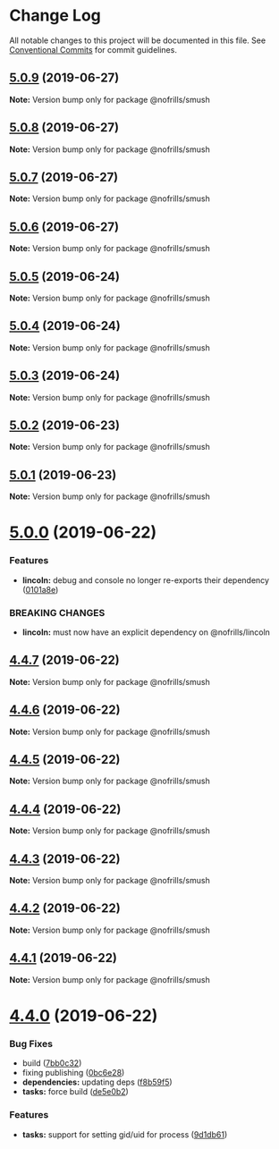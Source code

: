 # Change Log

All notable changes to this project will be documented in this file.
See [Conventional Commits](https://conventionalcommits.org) for commit guidelines.

## [5.0.9](https://github.com/nativecode-dev/nofrills/compare/@nofrills/smush@5.0.8...@nofrills/smush@5.0.9) (2019-06-27)

**Note:** Version bump only for package @nofrills/smush





## [5.0.8](https://github.com/nativecode-dev/nofrills/compare/@nofrills/smush@5.0.7...@nofrills/smush@5.0.8) (2019-06-27)

**Note:** Version bump only for package @nofrills/smush





## [5.0.7](https://github.com/nativecode-dev/nofrills/compare/@nofrills/smush@5.0.4...@nofrills/smush@5.0.7) (2019-06-27)

**Note:** Version bump only for package @nofrills/smush





## [5.0.6](https://github.com/nativecode-dev/nofrills/compare/@nofrills/smush@5.0.5...@nofrills/smush@5.0.6) (2019-06-27)

**Note:** Version bump only for package @nofrills/smush





## [5.0.5](https://github.com/nativecode-dev/nofrills/compare/@nofrills/smush@5.0.4...@nofrills/smush@5.0.5) (2019-06-24)

**Note:** Version bump only for package @nofrills/smush





## [5.0.4](https://github.com/nativecode-dev/nofrills/compare/@nofrills/smush@5.0.1...@nofrills/smush@5.0.4) (2019-06-24)

**Note:** Version bump only for package @nofrills/smush





## [5.0.3](https://github.com/nativecode-dev/nofrills/compare/@nofrills/smush@5.0.2...@nofrills/smush@5.0.3) (2019-06-24)

**Note:** Version bump only for package @nofrills/smush





## [5.0.2](https://github.com/nativecode-dev/nofrills/compare/@nofrills/smush@5.0.1...@nofrills/smush@5.0.2) (2019-06-23)

**Note:** Version bump only for package @nofrills/smush





## [5.0.1](https://github.com/nativecode-dev/nofrills/compare/@nofrills/smush@4.4.5...@nofrills/smush@5.0.1) (2019-06-23)

**Note:** Version bump only for package @nofrills/smush





# [5.0.0](https://github.com/nativecode-dev/nofrills/compare/@nofrills/smush@4.4.7...@nofrills/smush@5.0.0) (2019-06-22)


### Features

* **lincoln:** debug and console no longer re-exports their dependency ([0101a8e](https://github.com/nativecode-dev/nofrills/commit/0101a8e))


### BREAKING CHANGES

* **lincoln:** must now have an explicit dependency on @nofrills/lincoln





## [4.4.7](https://github.com/nativecode-dev/nofrills/compare/@nofrills/smush@4.4.6...@nofrills/smush@4.4.7) (2019-06-22)

**Note:** Version bump only for package @nofrills/smush





## [4.4.6](https://github.com/nativecode-dev/nofrills/compare/@nofrills/smush@4.4.5...@nofrills/smush@4.4.6) (2019-06-22)

**Note:** Version bump only for package @nofrills/smush





## [4.4.5](https://github.com/nativecode-dev/nofrills/compare/@nofrills/smush@4.4.1...@nofrills/smush@4.4.5) (2019-06-22)

**Note:** Version bump only for package @nofrills/smush





## [4.4.4](https://github.com/nativecode-dev/nofrills/compare/@nofrills/smush@4.4.3...@nofrills/smush@4.4.4) (2019-06-22)

**Note:** Version bump only for package @nofrills/smush





## [4.4.3](https://github.com/nativecode-dev/nofrills/compare/@nofrills/smush@4.4.2...@nofrills/smush@4.4.3) (2019-06-22)

**Note:** Version bump only for package @nofrills/smush





## [4.4.2](https://github.com/nativecode-dev/nofrills/compare/@nofrills/smush@4.4.1...@nofrills/smush@4.4.2) (2019-06-22)

**Note:** Version bump only for package @nofrills/smush





## [4.4.1](https://github.com/nativecode-dev/nofrills/compare/@nofrills/smush@4.4.0...@nofrills/smush@4.4.1) (2019-06-22)

**Note:** Version bump only for package @nofrills/smush





# [4.4.0](https://github.com/nativecode-dev/nofrills/compare/@nofrills/smush@4.3.0...@nofrills/smush@4.4.0) (2019-06-22)


### Bug Fixes

* build ([7bb0c32](https://github.com/nativecode-dev/nofrills/commit/7bb0c32))
* fixing publishing ([0bc6e28](https://github.com/nativecode-dev/nofrills/commit/0bc6e28))
* **dependencies:** updating deps ([f8b59f5](https://github.com/nativecode-dev/nofrills/commit/f8b59f5))
* **tasks:** force build ([de5e0b2](https://github.com/nativecode-dev/nofrills/commit/de5e0b2))


### Features

* **tasks:** support for setting gid/uid for process ([9d1db61](https://github.com/nativecode-dev/nofrills/commit/9d1db61))
